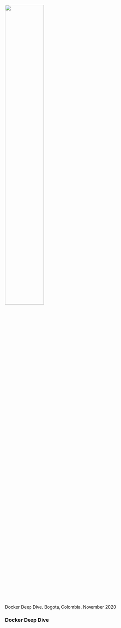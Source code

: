 <img src="/static/images/2020-11-25/docker_deep_dive.jpeg" style="width:50%;">
<figcaption>Docker Deep Dive. Bogota, Colombia. November 2020</figcaption>

### Docker Deep Dive


